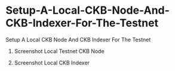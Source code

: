 # Setup-A-Local-CKB-Node-And-CKB-Indexer-For-The-Testnet
Setup A Local CKB Node And CKB Indexer For The Testnet

1. Screenshot Local Testnet CKB Node

2. Screenshot Local CKB Indexer
